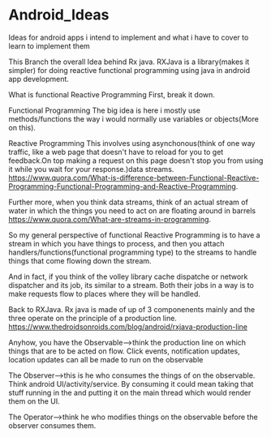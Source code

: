 # Android_Ideas
Ideas for android apps i intend to implement and what i have to cover to learn to implement them

This Branch the overall Idea behind Rx java.
RXJava is a library(makes it simpler) for doing reactive functional programming using java in android app development.

What is functional Reactive Programming
First, break it down.

Functional Programming
The big idea is here i mostly use methods/functions the way i would normally use variables or objects(More on this).

Reactive Programming
This involves using asynchonous(think of one way traffic, like a web page that doesn't have to reload for you to get feedback.On top making a request on this page doesn't stop you from using it while you wait for your response.)data streams. 
https://www.quora.com/What-is-difference-between-Functional-Reactive-Programming-Functional-Programming-and-Reactive-Programming.

Further more, when you think data streams, think of an actual stream of water in which the things you need to act on are floating around in barrels
https://www.quora.com/What-are-streams-in-programming.

So my general perspective of functional Reactive Programming is to have a stream in which you have things to process, and then you attach handlers/functions(functional programming type) to the streams to handle things that come flowing down the stream.

And in fact, if you think of the volley library cache dispatche or network dispatcher and its job, its similar to a stream. Both their jobs in a way is to make requests flow to places where they will be handled.

Back to RXJava.
Rx java is made of up of 3 componenents mainly and the three operate on the principle of a production line.
https://www.thedroidsonroids.com/blog/android/rxjava-production-line

Anyhow, you have the Observable-->think the production line on which things that are to be acted on flow. Click events, notification updates, location updates can all be made to run on the observable

The Observer-->this is he who consumes the things of on the observable. Think android UI/activity/service. By consuming it could mean taking that stuff running in the and putting it on the main thread which would render them on the UI.

The Operator-->think he who modifies things on the observable before the observer consumes them.

